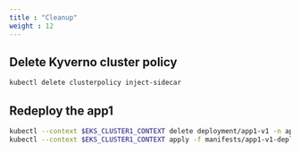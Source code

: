 ```yaml
---
title : "Cleanup"
weight : 12
---
```


## Delete Kyverno cluster policy

```bash
kubectl delete clusterpolicy inject-sidecar
``` 

## Redeploy the app1

```bash
kubectl --context $EKS_CLUSTER1_CONTEXT delete deployment/app1-v1 -n app1
kubectl --context $EKS_CLUSTER1_CONTEXT apply -f manifests/app1-v1-deploy.yaml 
```

<!--
## Uninstall Kyverno Policy Engine

Let us uninstall the Kyverno policy engine and associated configurations into the EKS cluster using using this [Helm](https://helm.sh/)

```bash
helm uninstall kyverno --kube-context $EKS_CLUSTER1_CONTEXT --namespace kyverno 
```

::::expand{header="Check Output"}
```
release "kyverno" uninstalled
```
::::
-->

<!--
## Remove IAM Access Auth policy for Service `app2-app2`

1. Run below command to delete the auth policy.

```bash
aws vpc-lattice delete-auth-policy \
    --resource-identifier $APP2_SERVICE_ID 
```
2. Go to VPC Lattice Service `app2-app2` under **Access** tab in the [Amazon VPC Console](https://us-west-2.console.aws.amazon.com/vpc/home?region=us-west-2#Services:), Under  **Access** tab, and then on **Edit access settings**, select **None** and Click on **Save Changes**.

## Remove IAM Access Auth policy for Service network `app-services-gw`

1. Run below command to delete the auth policy.

```bash
aws vpc-lattice delete-auth-policy \
    --resource-identifier $gatewayARN 
```

2. Run below command to change the auth type to `NONE`.

```bash
aws vpc-lattice update-service-network --auth-type NONE \
--service-network-identifier $gatewayARN
```

::::expand{header="Check Output"}
```json
{
    "arn": "arn:aws:vpc-lattice:us-west-2:ACCOUNT_ID:servicenetwork/sn-0cc73287505ac121a",
    "authType": "NONE",
    "id": "sn-0cc73287505ac121a",
    "name": "app-services-gw"
}
```
::::
-->